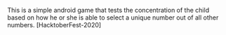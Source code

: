 This is a simple android game that tests the concentration of the child based on how he or she is able to select a unique number out of all other numbers. [HacktoberFest-2020]
